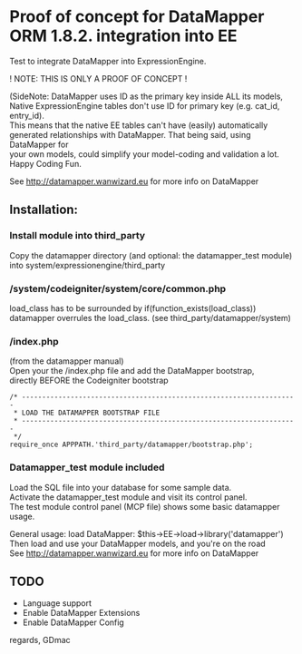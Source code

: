 
# Proof of concept for DataMapper ORM 1.8.2. integration into EE
Test to integrate DataMapper into ExpressionEngine.  

 ! NOTE: THIS IS ONLY A PROOF OF CONCEPT !

(SideNote: DataMapper uses ID as the primary key inside ALL its models,  
Native ExpressionEngine tables don't use ID for primary key (e.g. cat_id, entry_id).  
This means that the native EE tables can't have (easily) automatically  
generated relationships with DataMapper. That being said, using DataMapper for  
your own models, could simplify your model-coding and validation a lot.  
Happy Coding Fun.

See http://datamapper.wanwizard.eu for more info on DataMapper

## Installation:  

### Install module into third_party
Copy the datamapper directory (and optional: the datamapper_test module)  
into system/expressionengine/third_party

### /system/codeigniter/system/core/common.php
load_class has to be surrounded by if(function_exists(load_class))  
datamapper overrules the load_class. (see third_party/datamapper/system)

### /index.php 
(from the datamapper manual)  
Open your the /index.php file and add the DataMapper bootstrap,  
directly BEFORE the Codeigniter bootstrap

    /* --------------------------------------------------------------------
     * LOAD THE DATAMAPPER BOOTSTRAP FILE
     * --------------------------------------------------------------------
     */
    require_once APPPATH.'third_party/datamapper/bootstrap.php';


### Datamapper_test module included
Load the SQL file into your database for some sample data.  
Activate the datamapper_test module and visit its control panel.  
The test module control panel (MCP file) shows some basic datamapper usage.

General usage: load DataMapper: $this->EE->load->library('datamapper')  
Then load and use your DataMapper models, and you're on the road  
See http://datamapper.wanwizard.eu for more info on DataMapper


## TODO
- Language support
- Enable DataMapper Extensions
- Enable DataMapper Config

regards,
GDmac

